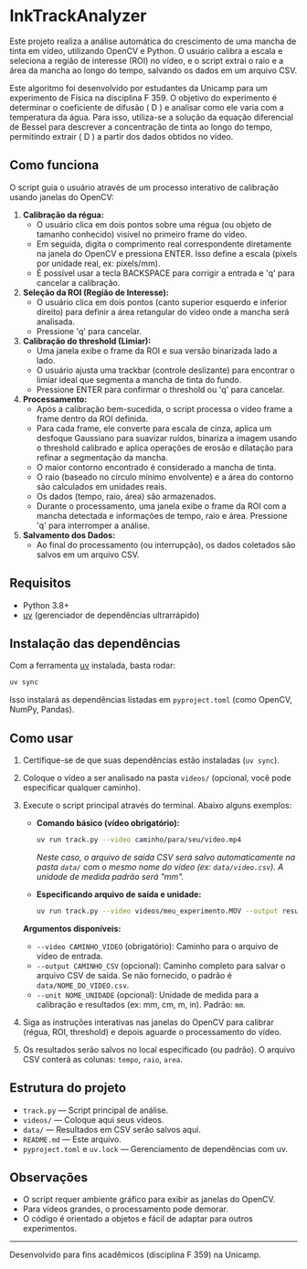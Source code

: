 # InkTrackAnalyzer

Este projeto realiza a análise automática do crescimento de uma mancha de tinta em vídeo, utilizando OpenCV e Python. O usuário calibra a escala e seleciona a região de interesse (ROI) no vídeo, e o script extrai o raio e a área da mancha ao longo do tempo, salvando os dados em um arquivo CSV.

Este algoritmo foi desenvolvido por estudantes da Unicamp para um experimento de Física na disciplina F 359. O objetivo do experimento é determinar o coeficiente de difusão \( D \) e analisar como ele varia com a temperatura da água. Para isso, utiliza-se a solução da equação diferencial de Bessel para descrever a concentração de tinta ao longo do tempo, permitindo extrair \( D \) a partir dos dados obtidos no vídeo.

## Como funciona

O script guia o usuário através de um processo interativo de calibração usando janelas do OpenCV:

1.  **Calibração da régua:**
    -   O usuário clica em dois pontos sobre uma régua (ou objeto de tamanho conhecido) visível no primeiro frame do vídeo.
    -   Em seguida, digita o comprimento real correspondente diretamente na janela do OpenCV e pressiona ENTER. Isso define a escala (pixels por unidade real, ex: pixels/mm).
    -   É possível usar a tecla BACKSPACE para corrigir a entrada e 'q' para cancelar a calibração.
2.  **Seleção da ROI (Região de Interesse):**
    -   O usuário clica em dois pontos (canto superior esquerdo e inferior direito) para definir a área retangular do vídeo onde a mancha será analisada.
    -   Pressione 'q' para cancelar.
3.  **Calibração do threshold (Limiar):**
    -   Uma janela exibe o frame da ROI e sua versão binarizada lado a lado.
    -   O usuário ajusta uma trackbar (controle deslizante) para encontrar o limiar ideal que segmenta a mancha de tinta do fundo.
    -   Pressione ENTER para confirmar o threshold ou 'q' para cancelar.
4.  **Processamento:**
    -   Após a calibração bem-sucedida, o script processa o vídeo frame a frame dentro da ROI definida.
    -   Para cada frame, ele converte para escala de cinza, aplica um desfoque Gaussiano para suavizar ruídos, binariza a imagem usando o threshold calibrado e aplica operações de erosão e dilatação para refinar a segmentação da mancha.
    -   O maior contorno encontrado é considerado a mancha de tinta.
    -   O raio (baseado no círculo mínimo envolvente) e a área do contorno são calculados em unidades reais.
    -   Os dados (tempo, raio, área) são armazenados.
    -   Durante o processamento, uma janela exibe o frame da ROI com a mancha detectada e informações de tempo, raio e área. Pressione 'q' para interromper a análise.
5.  **Salvamento dos Dados:**
    -   Ao final do processamento (ou interrupção), os dados coletados são salvos em um arquivo CSV.

## Requisitos

-   Python 3.8+
-   [uv](https://github.com/astral-sh/uv) (gerenciador de dependências ultrarrápido)

## Instalação das dependências

Com a ferramenta [uv](https://github.com/astral-sh/uv) instalada, basta rodar:

```bash
uv sync
```

Isso instalará as dependências listadas em `pyproject.toml` (como OpenCV, NumPy, Pandas).

## Como usar

1.  Certifique-se de que suas dependências estão instaladas (`uv sync`).
2.  Coloque o vídeo a ser analisado na pasta `videos/` (opcional, você pode especificar qualquer caminho).
3.  Execute o script principal através do terminal. Abaixo alguns exemplos:

    -   **Comando básico (vídeo obrigatório):**

        ```bash
        uv run track.py --video caminho/para/seu/video.mp4
        ```

        _Neste caso, o arquivo de saída CSV será salvo automaticamente na pasta `data/` com o mesmo nome do vídeo (ex: `data/video.csv`). A unidade de medida padrão será "mm"._

    -   **Especificando arquivo de saída e unidade:**
        ```bash
        uv run track.py --video videos/meu_experimento.MOV --output resultados/experimento_final.csv --unit cm
        ```

    **Argumentos disponíveis:**

    -   `--video CAMINHO_VIDEO` (obrigatório): Caminho para o arquivo de vídeo de entrada.
    -   `--output CAMINHO_CSV` (opcional): Caminho completo para salvar o arquivo CSV de saída. Se não fornecido, o padrão é `data/NOME_DO_VIDEO.csv`.
    -   `--unit NOME_UNIDADE` (opcional): Unidade de medida para a calibração e resultados (ex: mm, cm, m, in). Padrão: `mm`.

4.  Siga as instruções interativas nas janelas do OpenCV para calibrar (régua, ROI, threshold) e depois aguarde o processamento do vídeo.
5.  Os resultados serão salvos no local especificado (ou padrão). O arquivo CSV conterá as colunas: `tempo`, `raio`, `area`.

## Estrutura do projeto

-   `track.py` — Script principal de análise.
-   `videos/` — Coloque aqui seus vídeos.
-   `data/` — Resultados em CSV serão salvos aqui.
-   `README.md` — Este arquivo.
-   `pyproject.toml` e `uv.lock` — Gerenciamento de dependências com uv.

## Observações

-   O script requer ambiente gráfico para exibir as janelas do OpenCV.
-   Para vídeos grandes, o processamento pode demorar.
-   O código é orientado a objetos e fácil de adaptar para outros experimentos.

---

Desenvolvido para fins acadêmicos (disciplina F 359) na Unicamp.
